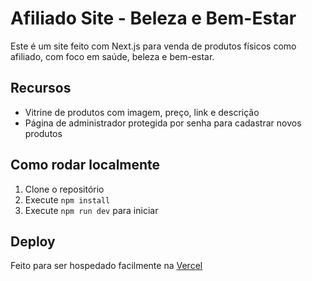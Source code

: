 # Afiliado Site - Beleza e Bem-Estar

Este é um site feito com Next.js para venda de produtos físicos como afiliado, com foco em saúde, beleza e bem-estar.

## Recursos
- Vitrine de produtos com imagem, preço, link e descrição
- Página de administrador protegida por senha para cadastrar novos produtos

## Como rodar localmente
1. Clone o repositório
2. Execute `npm install`
3. Execute `npm run dev` para iniciar

## Deploy
Feito para ser hospedado facilmente na [Vercel](https://vercel.com)
